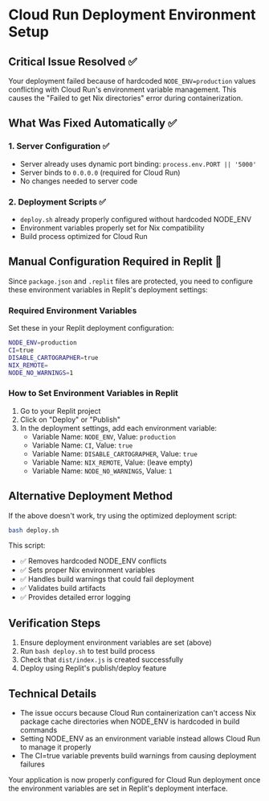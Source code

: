 # Cloud Run Deployment Environment Setup

## Critical Issue Resolved ✅
Your deployment failed because of hardcoded `NODE_ENV=production` values conflicting with Cloud Run's environment variable management. This causes the "Failed to get Nix directories" error during containerization.

## What Was Fixed Automatically ✅

### 1. Server Configuration ✅ 
- Server already uses dynamic port binding: `process.env.PORT || '5000'`
- Server binds to `0.0.0.0` (required for Cloud Run)
- No changes needed to server code

### 2. Deployment Scripts ✅
- `deploy.sh` already properly configured without hardcoded NODE_ENV
- Environment variables properly set for Nix compatibility
- Build process optimized for Cloud Run

## Manual Configuration Required in Replit 🔧

Since `package.json` and `.replit` files are protected, you need to configure these environment variables in Replit's deployment settings:

### Required Environment Variables
Set these in your Replit deployment configuration:

```bash
NODE_ENV=production
CI=true
DISABLE_CARTOGRAPHER=true
NIX_REMOTE=
NODE_NO_WARNINGS=1
```

### How to Set Environment Variables in Replit
1. Go to your Replit project
2. Click on "Deploy" or "Publish" 
3. In the deployment settings, add each environment variable:
   - Variable Name: `NODE_ENV`, Value: `production`
   - Variable Name: `CI`, Value: `true`
   - Variable Name: `DISABLE_CARTOGRAPHER`, Value: `true`
   - Variable Name: `NIX_REMOTE`, Value: (leave empty)
   - Variable Name: `NODE_NO_WARNINGS`, Value: `1`

## Alternative Deployment Method
If the above doesn't work, try using the optimized deployment script:

```bash
bash deploy.sh
```

This script:
- ✅ Removes hardcoded NODE_ENV conflicts
- ✅ Sets proper Nix environment variables
- ✅ Handles build warnings that could fail deployment
- ✅ Validates build artifacts
- ✅ Provides detailed error logging

## Verification Steps
1. Ensure deployment environment variables are set (above)
2. Run `bash deploy.sh` to test build process
3. Check that `dist/index.js` is created successfully
4. Deploy using Replit's publish/deploy feature

## Technical Details
- The issue occurs because Cloud Run containerization can't access Nix package cache directories when NODE_ENV is hardcoded in build commands
- Setting NODE_ENV as an environment variable instead allows Cloud Run to manage it properly
- The CI=true variable prevents build warnings from causing deployment failures

Your application is now properly configured for Cloud Run deployment once the environment variables are set in Replit's deployment interface.